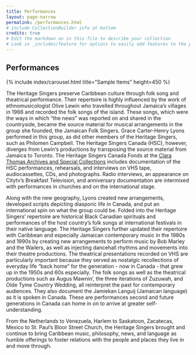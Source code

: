 ```yaml
---
title: Performances
layout: page-narrow
permalink: /performances.html
# include CollectionBuilder info at bottom
credits: true
# Edit the markdown on in this file to describe your collection
# Look in _includes/feature for options to easily add features to the page
---
```


## Performances

{% include index/carousel.html title="Sample Items" height=450 %}

The Heritage Singers preserve Caribbean culture through folk song and theatrical performance. Their repertoire is highly influenced by the work of ethnomusicologist Olive Lewin who travelled throughout Jamaica’s villages in 1966 and recorded the folk songs of the island. These songs, which were the ways in which “the news” was reported on and shared in the countryside, became the source material for musical arrangements in the group she founded, the Jamaican Folk Singers. Grace Carter-Henry Lyons performed in this group, as did other members of the Heritage Singers, such as Philomen Campbell. The Heritage Singers Canada (HSC), however, diverges from Lewin’s productions by transposing the source material from Jamaica to Toronto. The Heritage Singers Canada Fonds at the <a href="https://www.library.yorku.ca/web/archives/">Clara Thomas Archives and Special Collections</a> includes documentation of the HSC performances, rehearsals, and interviews on VHS tape, audiocassettes, CDs, and photographs. Radio interviews, an appearance on Citytv’s Breakfast Television, and anniversary documentation are intermixed with performances in churches and on the international stage.

Along with the new geography, Lyons created new arrangements, developed scripts depicting diasporic life in Canada, and put an international spin on what the group could be. Folded into the Heritage Singers’ repertoire are historical Black Canadian spirituals and performances of the host country’s folk songs at international festivals in their native language. The Heritage Singers further updated their repertoire with Caribbean and especially Jamaican contemporary music in the 1980s and 1990s by creating new arrangements to perform music by Bob Marley and the Wailers, as well as injecting dancehall rhythms and movements into their theatre productions.  The theatrical presentations recorded on VHS are particularly important because they served as nostalgic recollections of everyday life “back home” for the generation - now in Canada - that grew up in the 1950s and 60s especially. The folk songs as well as the theatrical productions such as Augus Mawnin’, the three iterations of Zuzuwah, and Olde Tyme Country Wedding, all reinterpret the past for contemporary audiences. They also document the Jamiekan Languij (Jamaican language) as it is spoken in Canada. These are performances second and future generations in Canada can home in on to arrive at greater self-understanding.
 
From the Netherlands to Venezuela, Harlem to Saskatoon, Zacatecas, Mexico to St. Paul’s Bloor Street Church, the Heritage Singers brought and continue to bring Caribbean music, philosophy, news, and language as humble offerings to foster relations with the people and places they live in and move through.


